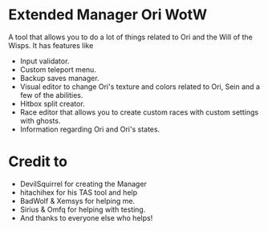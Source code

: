 # Extended Manager Ori WotW

A tool that allows you to do a lot of things related to Ori and the Will of the Wisps. It has features like
- Input validator.
- Custom teleport menu.
- Backup saves manager.
- Visual editor to change Ori's texture and colors related to Ori, Sein and a few of the abilities.
- Hitbox split creator.
- Race editor that allows you to create custom races with custom settings with ghosts.
- Information regarding Ori and Ori's states.

# Credit to 
- DevilSquirrel for creating the Manager
- hitachihex for his TAS tool and help
- BadWolf & Xemsys for helping me.
- Sirius & Omfq for helping with testing.
- And thanks to everyone else who helps!
